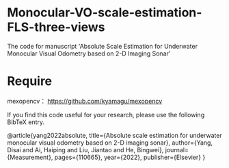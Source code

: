 # Monocular-VO-scale-estimation-FLS-three-views
The code for manuscript 'Absolute Scale Estimation for Underwater Monocular Visual Odometry based on 2-D Imaging Sonar'

# Require
mexopencv： https://github.com/kyamagu/mexopencv



If you find this code useful for your research, please use the following BibTeX entry.

@article{yang2022absolute,
title={Absolute scale estimation for underwater monocular visual odometry based on 2-D imaging sonar},
author={Yang, Disai and Ai, Haiping and Liu, Jiantao and He, Bingwei},
journal={Measurement},
pages={110665},
year={2022},
publisher={Elsevier}
}

